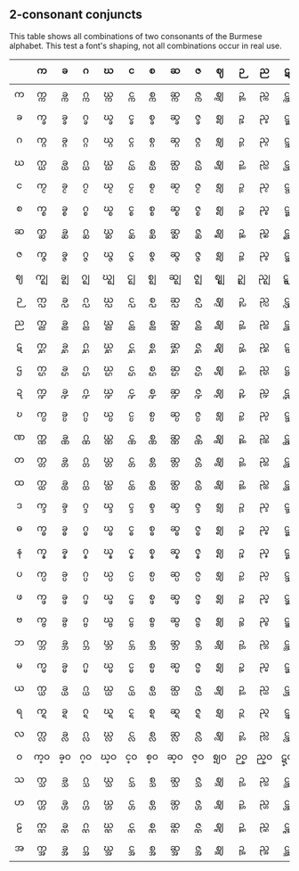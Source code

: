 ## 2-consonant conjuncts

This table shows all combinations of two consonants of the Burmese alphabet. This test a font's shaping, not all combinations occur in real use.

|     | က  |  ခ  |  ဂ  | ဃ  |  င  |  စ  | ဆ  |  ဇ  | ဈ  |  ဉ  | ည  |  ဋ  |  ဌ  |  ဍ  |  ဎ  | ဏ  | တ  | ထ  |  ဒ  |  ဓ  |  န  |  ပ  |  ဖ  |  ဗ  | ဘ  |  မ  | ယ  |  ရ  | လ  |  ဝ  | သ  | ဟ  | ဠ  | အ  |
|:---:|:---:|:---:|:---:|:---:|:---:|:---:|:---:|:---:|:---:|:---:|:---:|:---:|:---:|:---:|:---:|:---:|:---:|:---:|:---:|:---:|:---:|:---:|:---:|:---:|:---:|:---:|:---:|:---:|:---:|:---:|:---:|:---:|:---:|:---:|
|က|က္က|ခ္က|ဂ္က|ဃ္က|င္က|စ္က|ဆ္က|ဇ္က|ဈ္က|ဉ္က|ည္က|ဋ္က|ဌ္က|ဍ္က|ဎ္က|ဏ္က|တ္က|ထ္က|ဒ္က|ဓ္က|န္က|ပ္က|ဖ္က|ဗ္က|ဘ္က|မ္က|ယ္က|ရ္က|လ္က|ဝ္က|သ္က|ဟ္က|ဠ္က|အ္က|
|ခ|က္ခ|ခ္ခ|ဂ္ခ|ဃ္ခ|င္ခ|စ္ခ|ဆ္ခ|ဇ္ခ|ဈ္ခ|ဉ္ခ|ည္ခ|ဋ္ခ|ဌ္ခ|ဍ္ခ|ဎ္ခ|ဏ္ခ|တ္ခ|ထ္ခ|ဒ္ခ|ဓ္ခ|န္ခ|ပ္ခ|ဖ္ခ|ဗ္ခ|ဘ္ခ|မ္ခ|ယ္ခ|ရ္ခ|လ္ခ|ဝ္ခ|သ္ခ|ဟ္ခ|ဠ္ခ|အ္ခ|
|ဂ|က္ဂ|ခ္ဂ|ဂ္ဂ|ဃ္ဂ|င္ဂ|စ္ဂ|ဆ္ဂ|ဇ္ဂ|ဈ္ဂ|ဉ္ဂ|ည္ဂ|ဋ္ဂ|ဌ္ဂ|ဍ္ဂ|ဎ္ဂ|ဏ္ဂ|တ္ဂ|ထ္ဂ|ဒ္ဂ|ဓ္ဂ|န္ဂ|ပ္ဂ|ဖ္ဂ|ဗ္ဂ|ဘ္ဂ|မ္ဂ|ယ္ဂ|ရ္ဂ|လ္ဂ|ဝ္ဂ|သ္ဂ|ဟ္ဂ|ဠ္ဂ|အ္ဂ|
|ဃ|က္ဃ|ခ္ဃ|ဂ္ဃ|ဃ္ဃ|င္ဃ|စ္ဃ|ဆ္ဃ|ဇ္ဃ|ဈ္ဃ|ဉ္ဃ|ည္ဃ|ဋ္ဃ|ဌ္ဃ|ဍ္ဃ|ဎ္ဃ|ဏ္ဃ|တ္ဃ|ထ္ဃ|ဒ္ဃ|ဓ္ဃ|န္ဃ|ပ္ဃ|ဖ္ဃ|ဗ္ဃ|ဘ္ဃ|မ္ဃ|ယ္ဃ|ရ္ဃ|လ္ဃ|ဝ္ဃ|သ္ဃ|ဟ္ဃ|ဠ္ဃ|အ္ဃ|
|င|က္င|ခ္င|ဂ္င|ဃ္င|င္င|စ္င|ဆ္င|ဇ္င|ဈ္င|ဉ္င|ည္င|ဋ္င|ဌ္င|ဍ္င|ဎ္င|ဏ္င|တ္င|ထ္င|ဒ္င|ဓ္င|န္င|ပ္င|ဖ္င|ဗ္င|ဘ္င|မ္င|ယ္င|ရ္င|လ္င|ဝ္င|သ္င|ဟ္င|ဠ္င|အ္င|
|စ|က္စ|ခ္စ|ဂ္စ|ဃ္စ|င္စ|စ္စ|ဆ္စ|ဇ္စ|ဈ္စ|ဉ္စ|ည္စ|ဋ္စ|ဌ္စ|ဍ္စ|ဎ္စ|ဏ္စ|တ္စ|ထ္စ|ဒ္စ|ဓ္စ|န္စ|ပ္စ|ဖ္စ|ဗ္စ|ဘ္စ|မ္စ|ယ္စ|ရ္စ|လ္စ|ဝ္စ|သ္စ|ဟ္စ|ဠ္စ|အ္စ|
|ဆ|က္ဆ|ခ္ဆ|ဂ္ဆ|ဃ္ဆ|င္ဆ|စ္ဆ|ဆ္ဆ|ဇ္ဆ|ဈ္ဆ|ဉ္ဆ|ည္ဆ|ဋ္ဆ|ဌ္ဆ|ဍ္ဆ|ဎ္ဆ|ဏ္ဆ|တ္ဆ|ထ္ဆ|ဒ္ဆ|ဓ္ဆ|န္ဆ|ပ္ဆ|ဖ္ဆ|ဗ္ဆ|ဘ္ဆ|မ္ဆ|ယ္ဆ|ရ္ဆ|လ္ဆ|ဝ္ဆ|သ္ဆ|ဟ္ဆ|ဠ္ဆ|အ္ဆ|
|ဇ|က္ဇ|ခ္ဇ|ဂ္ဇ|ဃ္ဇ|င္ဇ|စ္ဇ|ဆ္ဇ|ဇ္ဇ|ဈ္ဇ|ဉ္ဇ|ည္ဇ|ဋ္ဇ|ဌ္ဇ|ဍ္ဇ|ဎ္ဇ|ဏ္ဇ|တ္ဇ|ထ္ဇ|ဒ္ဇ|ဓ္ဇ|န္ဇ|ပ္ဇ|ဖ္ဇ|ဗ္ဇ|ဘ္ဇ|မ္ဇ|ယ္ဇ|ရ္ဇ|လ္ဇ|ဝ္ဇ|သ္ဇ|ဟ္ဇ|ဠ္ဇ|အ္ဇ|
|ဈ|က္ဈ|ခ္ဈ|ဂ္ဈ|ဃ္ဈ|င္ဈ|စ္ဈ|ဆ္ဈ|ဇ္ဈ|ဈ္ဈ|ဉ္ဈ|ည္ဈ|ဋ္ဈ|ဌ္ဈ|ဍ္ဈ|ဎ္ဈ|ဏ္ဈ|တ္ဈ|ထ္ဈ|ဒ္ဈ|ဓ္ဈ|န္ဈ|ပ္ဈ|ဖ္ဈ|ဗ္ဈ|ဘ္ဈ|မ္ဈ|ယ္ဈ|ရ္ဈ|လ္ဈ|ဝ္ဈ|သ္ဈ|ဟ္ဈ|ဠ္ဈ|အ္ဈ|
|ဉ|က္ဉ|ခ္ဉ|ဂ္ဉ|ဃ္ဉ|င္ဉ|စ္ဉ|ဆ္ဉ|ဇ္ဉ|ဈ္ဉ|ဉ္ဉ|ည္ဉ|ဋ္ဉ|ဌ္ဉ|ဍ္ဉ|ဎ္ဉ|ဏ္ဉ|တ္ဉ|ထ္ဉ|ဒ္ဉ|ဓ္ဉ|န္ဉ|ပ္ဉ|ဖ္ဉ|ဗ္ဉ|ဘ္ဉ|မ္ဉ|ယ္ဉ|ရ္ဉ|လ္ဉ|ဝ္ဉ|သ္ဉ|ဟ္ဉ|ဠ္ဉ|အ္ဉ|
|ည|က္ည|ခ္ည|ဂ္ည|ဃ္ည|င္ည|စ္ည|ဆ္ည|ဇ္ည|ဈ္ည|ဉ္ည|ည္ည|ဋ္ည|ဌ္ည|ဍ္ည|ဎ္ည|ဏ္ည|တ္ည|ထ္ည|ဒ္ည|ဓ္ည|န္ည|ပ္ည|ဖ္ည|ဗ္ည|ဘ္ည|မ္ည|ယ္ည|ရ္ည|လ္ည|ဝ္ည|သ္ည|ဟ္ည|ဠ္ည|အ္ည|
|ဋ|က္ဋ|ခ္ဋ|ဂ္ဋ|ဃ္ဋ|င္ဋ|စ္ဋ|ဆ္ဋ|ဇ္ဋ|ဈ္ဋ|ဉ္ဋ|ည္ဋ|ဋ္ဋ|ဌ္ဋ|ဍ္ဋ|ဎ္ဋ|ဏ္ဋ|တ္ဋ|ထ္ဋ|ဒ္ဋ|ဓ္ဋ|န္ဋ|ပ္ဋ|ဖ္ဋ|ဗ္ဋ|ဘ္ဋ|မ္ဋ|ယ္ဋ|ရ္ဋ|လ္ဋ|ဝ္ဋ|သ္ဋ|ဟ္ဋ|ဠ္ဋ|အ္ဋ|
|ဌ|က္ဌ|ခ္ဌ|ဂ္ဌ|ဃ္ဌ|င္ဌ|စ္ဌ|ဆ္ဌ|ဇ္ဌ|ဈ္ဌ|ဉ္ဌ|ည္ဌ|ဋ္ဌ|ဌ္ဌ|ဍ္ဌ|ဎ္ဌ|ဏ္ဌ|တ္ဌ|ထ္ဌ|ဒ္ဌ|ဓ္ဌ|န္ဌ|ပ္ဌ|ဖ္ဌ|ဗ္ဌ|ဘ္ဌ|မ္ဌ|ယ္ဌ|ရ္ဌ|လ္ဌ|ဝ္ဌ|သ္ဌ|ဟ္ဌ|ဠ္ဌ|အ္ဌ|
|ဍ|က္ဍ|ခ္ဍ|ဂ္ဍ|ဃ္ဍ|င္ဍ|စ္ဍ|ဆ္ဍ|ဇ္ဍ|ဈ္ဍ|ဉ္ဍ|ည္ဍ|ဋ္ဍ|ဌ္ဍ|ဍ္ဍ|ဎ္ဍ|ဏ္ဍ|တ္ဍ|ထ္ဍ|ဒ္ဍ|ဓ္ဍ|န္ဍ|ပ္ဍ|ဖ္ဍ|ဗ္ဍ|ဘ္ဍ|မ္ဍ|ယ္ဍ|ရ္ဍ|လ္ဍ|ဝ္ဍ|သ္ဍ|ဟ္ဍ|ဠ္ဍ|အ္ဍ|
|ဎ|က္ဎ|ခ္ဎ|ဂ္ဎ|ဃ္ဎ|င္ဎ|စ္ဎ|ဆ္ဎ|ဇ္ဎ|ဈ္ဎ|ဉ္ဎ|ည္ဎ|ဋ္ဎ|ဌ္ဎ|ဍ္ဎ|ဎ္ဎ|ဏ္ဎ|တ္ဎ|ထ္ဎ|ဒ္ဎ|ဓ္ဎ|န္ဎ|ပ္ဎ|ဖ္ဎ|ဗ္ဎ|ဘ္ဎ|မ္ဎ|ယ္ဎ|ရ္ဎ|လ္ဎ|ဝ္ဎ|သ္ဎ|ဟ္ဎ|ဠ္ဎ|အ္ဎ|
|ဏ|က္ဏ|ခ္ဏ|ဂ္ဏ|ဃ္ဏ|င္ဏ|စ္ဏ|ဆ္ဏ|ဇ္ဏ|ဈ္ဏ|ဉ္ဏ|ည္ဏ|ဋ္ဏ|ဌ္ဏ|ဍ္ဏ|ဎ္ဏ|ဏ္ဏ|တ္ဏ|ထ္ဏ|ဒ္ဏ|ဓ္ဏ|န္ဏ|ပ္ဏ|ဖ္ဏ|ဗ္ဏ|ဘ္ဏ|မ္ဏ|ယ္ဏ|ရ္ဏ|လ္ဏ|ဝ္ဏ|သ္ဏ|ဟ္ဏ|ဠ္ဏ|အ္ဏ|
|တ|က္တ|ခ္တ|ဂ္တ|ဃ္တ|င္တ|စ္တ|ဆ္တ|ဇ္တ|ဈ္တ|ဉ္တ|ည္တ|ဋ္တ|ဌ္တ|ဍ္တ|ဎ္တ|ဏ္တ|တ္တ|ထ္တ|ဒ္တ|ဓ္တ|န္တ|ပ္တ|ဖ္တ|ဗ္တ|ဘ္တ|မ္တ|ယ္တ|ရ္တ|လ္တ|ဝ္တ|သ္တ|ဟ္တ|ဠ္တ|အ္တ|
|ထ|က္ထ|ခ္ထ|ဂ္ထ|ဃ္ထ|င္ထ|စ္ထ|ဆ္ထ|ဇ္ထ|ဈ္ထ|ဉ္ထ|ည္ထ|ဋ္ထ|ဌ္ထ|ဍ္ထ|ဎ္ထ|ဏ္ထ|တ္ထ|ထ္ထ|ဒ္ထ|ဓ္ထ|န္ထ|ပ္ထ|ဖ္ထ|ဗ္ထ|ဘ္ထ|မ္ထ|ယ္ထ|ရ္ထ|လ္ထ|ဝ္ထ|သ္ထ|ဟ္ထ|ဠ္ထ|အ္ထ|
|ဒ|က္ဒ|ခ္ဒ|ဂ္ဒ|ဃ္ဒ|င္ဒ|စ္ဒ|ဆ္ဒ|ဇ္ဒ|ဈ္ဒ|ဉ္ဒ|ည္ဒ|ဋ္ဒ|ဌ္ဒ|ဍ္ဒ|ဎ္ဒ|ဏ္ဒ|တ္ဒ|ထ္ဒ|ဒ္ဒ|ဓ္ဒ|န္ဒ|ပ္ဒ|ဖ္ဒ|ဗ္ဒ|ဘ္ဒ|မ္ဒ|ယ္ဒ|ရ္ဒ|လ္ဒ|ဝ္ဒ|သ္ဒ|ဟ္ဒ|ဠ္ဒ|အ္ဒ|
|ဓ|က္ဓ|ခ္ဓ|ဂ္ဓ|ဃ္ဓ|င္ဓ|စ္ဓ|ဆ္ဓ|ဇ္ဓ|ဈ္ဓ|ဉ္ဓ|ည္ဓ|ဋ္ဓ|ဌ္ဓ|ဍ္ဓ|ဎ္ဓ|ဏ္ဓ|တ္ဓ|ထ္ဓ|ဒ္ဓ|ဓ္ဓ|န္ဓ|ပ္ဓ|ဖ္ဓ|ဗ္ဓ|ဘ္ဓ|မ္ဓ|ယ္ဓ|ရ္ဓ|လ္ဓ|ဝ္ဓ|သ္ဓ|ဟ္ဓ|ဠ္ဓ|အ္ဓ|
|န|က္န|ခ္န|ဂ္န|ဃ္န|င္န|စ္န|ဆ္န|ဇ္န|ဈ္န|ဉ္န|ည္န|ဋ္န|ဌ္န|ဍ္န|ဎ္န|ဏ္န|တ္န|ထ္န|ဒ္န|ဓ္န|န္န|ပ္န|ဖ္န|ဗ္န|ဘ္န|မ္န|ယ္န|ရ္န|လ္န|ဝ္န|သ္န|ဟ္န|ဠ္န|အ္န|
|ပ|က္ပ|ခ္ပ|ဂ္ပ|ဃ္ပ|င္ပ|စ္ပ|ဆ္ပ|ဇ္ပ|ဈ္ပ|ဉ္ပ|ည္ပ|ဋ္ပ|ဌ္ပ|ဍ္ပ|ဎ္ပ|ဏ္ပ|တ္ပ|ထ္ပ|ဒ္ပ|ဓ္ပ|န္ပ|ပ္ပ|ဖ္ပ|ဗ္ပ|ဘ္ပ|မ္ပ|ယ္ပ|ရ္ပ|လ္ပ|ဝ္ပ|သ္ပ|ဟ္ပ|ဠ္ပ|အ္ပ|
|ဖ|က္ဖ|ခ္ဖ|ဂ္ဖ|ဃ္ဖ|င္ဖ|စ္ဖ|ဆ္ဖ|ဇ္ဖ|ဈ္ဖ|ဉ္ဖ|ည္ဖ|ဋ္ဖ|ဌ္ဖ|ဍ္ဖ|ဎ္ဖ|ဏ္ဖ|တ္ဖ|ထ္ဖ|ဒ္ဖ|ဓ္ဖ|န္ဖ|ပ္ဖ|ဖ္ဖ|ဗ္ဖ|ဘ္ဖ|မ္ဖ|ယ္ဖ|ရ္ဖ|လ္ဖ|ဝ္ဖ|သ္ဖ|ဟ္ဖ|ဠ္ဖ|အ္ဖ|
|ဗ|က္ဗ|ခ္ဗ|ဂ္ဗ|ဃ္ဗ|င္ဗ|စ္ဗ|ဆ္ဗ|ဇ္ဗ|ဈ္ဗ|ဉ္ဗ|ည္ဗ|ဋ္ဗ|ဌ္ဗ|ဍ္ဗ|ဎ္ဗ|ဏ္ဗ|တ္ဗ|ထ္ဗ|ဒ္ဗ|ဓ္ဗ|န္ဗ|ပ္ဗ|ဖ္ဗ|ဗ္ဗ|ဘ္ဗ|မ္ဗ|ယ္ဗ|ရ္ဗ|လ္ဗ|ဝ္ဗ|သ္ဗ|ဟ္ဗ|ဠ္ဗ|အ္ဗ|
|ဘ|က္ဘ|ခ္ဘ|ဂ္ဘ|ဃ္ဘ|င္ဘ|စ္ဘ|ဆ္ဘ|ဇ္ဘ|ဈ္ဘ|ဉ္ဘ|ည္ဘ|ဋ္ဘ|ဌ္ဘ|ဍ္ဘ|ဎ္ဘ|ဏ္ဘ|တ္ဘ|ထ္ဘ|ဒ္ဘ|ဓ္ဘ|န္ဘ|ပ္ဘ|ဖ္ဘ|ဗ္ဘ|ဘ္ဘ|မ္ဘ|ယ္ဘ|ရ္ဘ|လ္ဘ|ဝ္ဘ|သ္ဘ|ဟ္ဘ|ဠ္ဘ|အ္ဘ|
|မ|က္မ|ခ္မ|ဂ္မ|ဃ္မ|င္မ|စ္မ|ဆ္မ|ဇ္မ|ဈ္မ|ဉ္မ|ည္မ|ဋ္မ|ဌ္မ|ဍ္မ|ဎ္မ|ဏ္မ|တ္မ|ထ္မ|ဒ္မ|ဓ္မ|န္မ|ပ္မ|ဖ္မ|ဗ္မ|ဘ္မ|မ္မ|ယ္မ|ရ္မ|လ္မ|ဝ္မ|သ္မ|ဟ္မ|ဠ္မ|အ္မ|
|ယ|က္ယ|ခ္ယ|ဂ္ယ|ဃ္ယ|င္ယ|စ္ယ|ဆ္ယ|ဇ္ယ|ဈ္ယ|ဉ္ယ|ည္ယ|ဋ္ယ|ဌ္ယ|ဍ္ယ|ဎ္ယ|ဏ္ယ|တ္ယ|ထ္ယ|ဒ္ယ|ဓ္ယ|န္ယ|ပ္ယ|ဖ္ယ|ဗ္ယ|ဘ္ယ|မ္ယ|ယ္ယ|ရ္ယ|လ္ယ|ဝ္ယ|သ္ယ|ဟ္ယ|ဠ္ယ|အ္ယ|
|ရ|က္ရ|ခ္ရ|ဂ္ရ|ဃ္ရ|င္ရ|စ္ရ|ဆ္ရ|ဇ္ရ|ဈ္ရ|ဉ္ရ|ည္ရ|ဋ္ရ|ဌ္ရ|ဍ္ရ|ဎ္ရ|ဏ္ရ|တ္ရ|ထ္ရ|ဒ္ရ|ဓ္ရ|န္ရ|ပ္ရ|ဖ္ရ|ဗ္ရ|ဘ္ရ|မ္ရ|ယ္ရ|ရ္ရ|လ္ရ|ဝ္ရ|သ္ရ|ဟ္ရ|ဠ္ရ|အ္ရ|
|လ|က္လ|ခ္လ|ဂ္လ|ဃ္လ|င္လ|စ္လ|ဆ္လ|ဇ္လ|ဈ္လ|ဉ္လ|ည္လ|ဋ္လ|ဌ္လ|ဍ္လ|ဎ္လ|ဏ္လ|တ္လ|ထ္လ|ဒ္လ|ဓ္လ|န္လ|ပ္လ|ဖ္လ|ဗ္လ|ဘ္လ|မ္လ|ယ္လ|ရ္လ|လ္လ|ဝ္လ|သ္လ|ဟ္လ|ဠ္လ|အ္လ|
|ဝ|က္ဝ|ခ္ဝ|ဂ္ဝ|ဃ္ဝ|င္ဝ|စ္ဝ|ဆ္ဝ|ဇ္ဝ|ဈ္ဝ|ဉ္ဝ|ည္ဝ|ဋ္ဝ|ဌ္ဝ|ဍ္ဝ|ဎ္ဝ|ဏ္ဝ|တ္ဝ|ထ္ဝ|ဒ္ဝ|ဓ္ဝ|န္ဝ|ပ္ဝ|ဖ္ဝ|ဗ္ဝ|ဘ္ဝ|မ္ဝ|ယ္ဝ|ရ္ဝ|လ္ဝ|ဝ္ဝ|သ္ဝ|ဟ္ဝ|ဠ္ဝ|အ္ဝ|
|သ|က္သ|ခ္သ|ဂ္သ|ဃ္သ|င္သ|စ္သ|ဆ္သ|ဇ္သ|ဈ္သ|ဉ္သ|ည္သ|ဋ္သ|ဌ္သ|ဍ္သ|ဎ္သ|ဏ္သ|တ္သ|ထ္သ|ဒ္သ|ဓ္သ|န္သ|ပ္သ|ဖ္သ|ဗ္သ|ဘ္သ|မ္သ|ယ္သ|ရ္သ|လ္သ|ဝ္သ|သ္သ|ဟ္သ|ဠ္သ|အ္သ|
|ဟ|က္ဟ|ခ္ဟ|ဂ္ဟ|ဃ္ဟ|င္ဟ|စ္ဟ|ဆ္ဟ|ဇ္ဟ|ဈ္ဟ|ဉ္ဟ|ည္ဟ|ဋ္ဟ|ဌ္ဟ|ဍ္ဟ|ဎ္ဟ|ဏ္ဟ|တ္ဟ|ထ္ဟ|ဒ္ဟ|ဓ္ဟ|န္ဟ|ပ္ဟ|ဖ္ဟ|ဗ္ဟ|ဘ္ဟ|မ္ဟ|ယ္ဟ|ရ္ဟ|လ္ဟ|ဝ္ဟ|သ္ဟ|ဟ္ဟ|ဠ္ဟ|အ္ဟ|
|ဠ|က္ဠ|ခ္ဠ|ဂ္ဠ|ဃ္ဠ|င္ဠ|စ္ဠ|ဆ္ဠ|ဇ္ဠ|ဈ္ဠ|ဉ္ဠ|ည္ဠ|ဋ္ဠ|ဌ္ဠ|ဍ္ဠ|ဎ္ဠ|ဏ္ဠ|တ္ဠ|ထ္ဠ|ဒ္ဠ|ဓ္ဠ|န္ဠ|ပ္ဠ|ဖ္ဠ|ဗ္ဠ|ဘ္ဠ|မ္ဠ|ယ္ဠ|ရ္ဠ|လ္ဠ|ဝ္ဠ|သ္ဠ|ဟ္ဠ|ဠ္ဠ|အ္ဠ|
|အ|က္အ|ခ္အ|ဂ္အ|ဃ္အ|င္အ|စ္အ|ဆ္အ|ဇ္အ|ဈ္အ|ဉ္အ|ည္အ|ဋ္အ|ဌ္အ|ဍ္အ|ဎ္အ|ဏ္အ|တ္အ|ထ္အ|ဒ္အ|ဓ္အ|န္အ|ပ္အ|ဖ္အ|ဗ္အ|ဘ္အ|မ္အ|ယ္အ|ရ္အ|လ္အ|ဝ္အ|သ္အ|ဟ္အ|ဠ္အ|အ္အ
